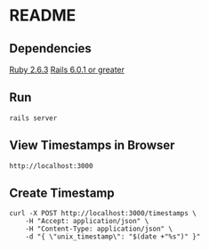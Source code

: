 # README

## Dependencies

[Ruby 2.6.3](https://www.ruby-lang.org/en/news/2019/04/17/ruby-2-6-3-released/)
[Rails 6.0.1 or greater](https://weblog.rubyonrails.org/2019/12/18/Rails-6-0-2-1-has-been-released/)

## Run

`rails server`

## View Timestamps in Browser

`http://localhost:3000`

## Create Timestamp

```cassandraql
curl -X POST http://localhost:3000/timestamps \
    -H "Accept: application/json" \
    -H "Content-Type: application/json" \
    -d "{ \"unix_timestamp\": "$(date +"%s")" }"
```



